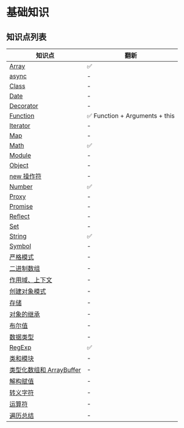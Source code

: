 # 基础知识

## 知识点列表

| 知识点                                                   | 翻新                           |
| -------------------------------------------------------- | ------------------------------ |
| [Array](./Array.md)                                      | ✅                             |
| [async](./async.md)                                      | -                              |
| [Class](./Class.md)                                      | -                              |
| [Date](./Date.md)                                        | -                              |
| [Decorator](./Decorator.md)                              | -                              |
| [Function](./Function.md)                                | ✅ Function + Arguments + this |
| [Iterator](./Iterator.md)                                | -                              |
| [Map](./Map.md)                                          | -                              |
| [Math](./Math.md)                                        | ✅                             |
| [Module](./Module.md)                                    | -                              |
| [Object](./Object.md)                                    | -                              |
| [new 操作符](./new操作符.md)                             | -                              |
| [Number](./Number.md)                                    | ✅                             |
| [Proxy](./Proxy.md)                                      | -                              |
| [Promise](./Promise.md)                                  | -                              |
| [Reflect](./Reflect.md)                                  | -                              |
| [Set](./Set.md)                                          | -                              |
| [String](./String.md)                                    | ✅                             |
| [Symbol](./Symbol.md)                                    | -                              |
| [严格模式](./严格模式.md)                                | -                              |
| [二进制数组](./二进制数组.md)                            | -                              |
| [作用域、上下文](./作用域、上下文.md)                    | -                              |
| [创建对象模式](./创建对象模式.md)                        | -                              |
| [存储](./存储.md)                                        | -                              |
| [对象的继承](./对象的继承.md)                            | -                              |
| [布尔值](./布尔值.md)                                    | -                              |
| [数据类型](./数据类型.md)                                | -                              |
| [RegExp](./RegExp.md)                                    | ✅                             |
| [类和模块](./类和模块.md)                                | -                              |
| [类型化数组和 ArrayBuffer](./类型化数组和ArrayBuffer.md) | -                              |
| [解构赋值](./解构赋值.md)                                | -                              |
| [转义字符](./转义字符.md)                                | -                              |
| [运算符](./运算符.md)                                    | -                              |
| [遍历总结](./遍历总结.md)                                | -                              |
